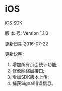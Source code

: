 # iOS
iOS SDK

版 本 号: Version 1.1.0

更新日期:2016-07-22

更新说明:
1. 增加所有页面统计功能;
2. 修改网络层接口;
3. 增加SDK版本上传;
4. 捕获Signal错误信息。
















